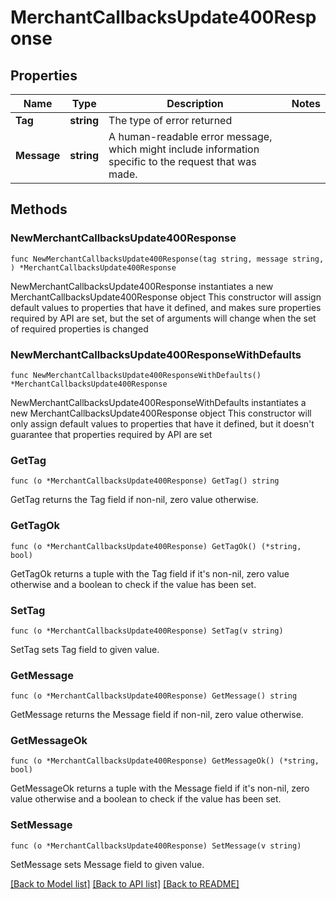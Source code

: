 # MerchantCallbacksUpdate400Response

## Properties

Name | Type | Description | Notes
------------ | ------------- | ------------- | -------------
**Tag** | **string** | The type of error returned | 
**Message** | **string** | A human-readable error message, which might include information specific to the request that was made.  | 

## Methods

### NewMerchantCallbacksUpdate400Response

`func NewMerchantCallbacksUpdate400Response(tag string, message string, ) *MerchantCallbacksUpdate400Response`

NewMerchantCallbacksUpdate400Response instantiates a new MerchantCallbacksUpdate400Response object
This constructor will assign default values to properties that have it defined,
and makes sure properties required by API are set, but the set of arguments
will change when the set of required properties is changed

### NewMerchantCallbacksUpdate400ResponseWithDefaults

`func NewMerchantCallbacksUpdate400ResponseWithDefaults() *MerchantCallbacksUpdate400Response`

NewMerchantCallbacksUpdate400ResponseWithDefaults instantiates a new MerchantCallbacksUpdate400Response object
This constructor will only assign default values to properties that have it defined,
but it doesn't guarantee that properties required by API are set

### GetTag

`func (o *MerchantCallbacksUpdate400Response) GetTag() string`

GetTag returns the Tag field if non-nil, zero value otherwise.

### GetTagOk

`func (o *MerchantCallbacksUpdate400Response) GetTagOk() (*string, bool)`

GetTagOk returns a tuple with the Tag field if it's non-nil, zero value otherwise
and a boolean to check if the value has been set.

### SetTag

`func (o *MerchantCallbacksUpdate400Response) SetTag(v string)`

SetTag sets Tag field to given value.


### GetMessage

`func (o *MerchantCallbacksUpdate400Response) GetMessage() string`

GetMessage returns the Message field if non-nil, zero value otherwise.

### GetMessageOk

`func (o *MerchantCallbacksUpdate400Response) GetMessageOk() (*string, bool)`

GetMessageOk returns a tuple with the Message field if it's non-nil, zero value otherwise
and a boolean to check if the value has been set.

### SetMessage

`func (o *MerchantCallbacksUpdate400Response) SetMessage(v string)`

SetMessage sets Message field to given value.



[[Back to Model list]](../README.md#documentation-for-models) [[Back to API list]](../README.md#documentation-for-api-endpoints) [[Back to README]](../README.md)


